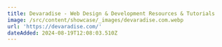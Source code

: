 ```yaml
---
title: Devaradise - Web Design & Development Resources & Tutorials
image: /src/content/showcase/_images/devaradise.com.webp
url: 'https://devaradise.com/'
dateAdded: 2024-08-19T12:08:03.510Z
---
```



